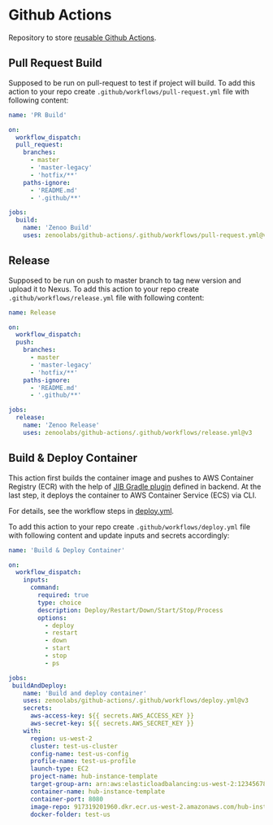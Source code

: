 # Github Actions
Repository to store [reusable Github Actions](https://docs.github.com/en/actions/using-workflows/reusing-workflows).

## Pull Request Build
Supposed to be run on pull-request to test if project will build.
To add this action to your repo create `.github/workflows/pull-request.yml` file with following content:
```yaml
name: 'PR Build'

on:
  workflow_dispatch:
  pull_request:
    branches:
      - master
      - 'master-legacy'
      - 'hotfix/**'
    paths-ignore:
      - 'README.md'
      - '.github/**'

jobs:
  build:
    name: 'Zenoo Build'
    uses: zenoolabs/github-actions/.github/workflows/pull-request.yml@v3
```

## Release
Supposed to be run on push to master branch to tag new version and upload it to Nexus.
To add this action to your repo create `.github/workflows/release.yml` file with following content:
```yaml
name: Release

on:
  workflow_dispatch:
  push:
    branches:
      - master
      - 'master-legacy'
      - 'hotfix/**'
    paths-ignore:
      - 'README.md'
      - '.github/**'

jobs:
  release:
    name: 'Zenoo Release'
    uses: zenoolabs/github-actions/.github/workflows/release.yml@v3
```

## Build & Deploy Container
This action first builds the container image and pushes to AWS Container Registry (ECR) with the help of [JIB Gradle plugin](https://github.com/GoogleContainerTools/jib/tree/master/jib-gradle-plugin) defined in backend. At the last step, it deploys the container to AWS Container Service (ECS) via CLI.

For details, see the workflow steps in [deploy.yml](./.github/workflows/deploy.yml).

To add this action to your repo create `.github/workflows/deploy.yml` file with following content and update inputs and secrets accordingly:

```yaml
name: 'Build & Deploy Container'

on:
  workflow_dispatch:
    inputs:
      command:
        required: true
        type: choice
        description: Deploy/Restart/Down/Start/Stop/Process
        options:
          - deploy
          - restart
          - down
          - start
          - stop
          - ps

jobs:
 buildAndDeploy:
    name: 'Build and deploy container'
    uses: zenoolabs/github-actions/.github/workflows/deploy.yml@v3
    secrets:
      aws-access-key: ${{ secrets.AWS_ACCESS_KEY }}
      aws-secret-key: ${{ secrets.AWS_SECRET_KEY }}
    with:
      region: us-west-2
      cluster: test-us-cluster
      config-name: test-us-config
      profile-name: test-us-profile
      launch-type: EC2
      project-name: hub-instance-template
      target-group-arn: arn:aws:elasticloadbalancing:us-west-2:123456789:targetgroup/hub-instance-template-test-us/8449abe109770c92
      container-name: hub-instance-template
      container-port: 8080
      image-repo: 917319201960.dkr.ecr.us-west-2.amazonaws.com/hub-instance-template:v0.0.1
      docker-folder: test-us
```
